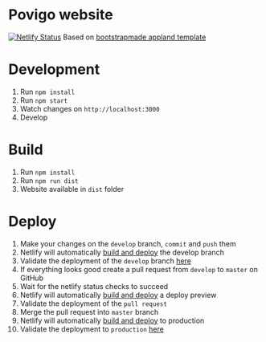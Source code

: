 # Povigo website
[![Netlify Status](https://api.netlify.com/api/v1/badges/44b6dc71-87ad-4320-b999-09eac1441d3d/deploy-status)](https://app.netlify.com/sites/povigo/deploys)
Based on [bootstrapmade appland template](https://bootstrapmade.com/free-bootstrap-app-landing-page-template/)

# Development
1. Run `npm install`
2. Run `npm start`
3. Watch changes on `http://localhost:3000`
4. Develop

# Build
1. Run `npm install`
2. Run `npm run dist`
3. Website available in `dist` folder

# Deploy
1. Make your changes on the `develop` branch, `commit` and `push` them
2. Netlify will automatically [build and deploy](https://app.netlify.com/sites/povigo/deploys) the develop branch
3. Validate the deployment of the `develop` branch [here](https://develop--povigo.netlify.app/)
4. If everything looks good create a pull request from `develop` to `master` on GitHub
5. Wait for the netlify status checks to succeed
6. Netlify will automatically [build and deploy](https://app.netlify.com/sites/povigo/deploys) a deploy preview
7. Validate the deployment of the `pull request`
8. Merge the pull request into `master` branch
9. Netlify will automatically [build and deploy](https://app.netlify.com/sites/povigo/deploys) to production
10. Validate the deployment to `production` [here](https://www.povigo.be) 